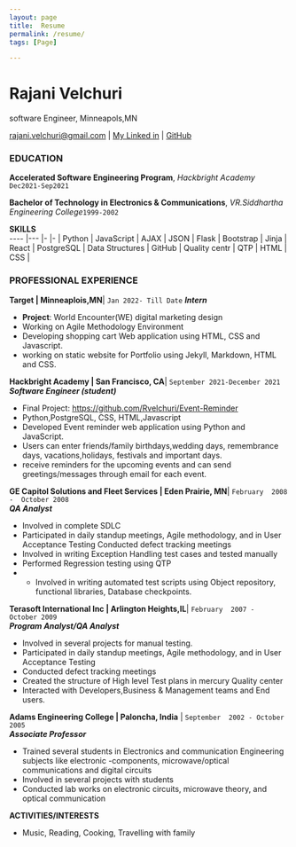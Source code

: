 ```yaml
---
layout: page
title:  Resume
permalink: /resume/
tags: [Page]

---
```


# Rajani Velchuri 
software Engineer, Minneapols,MN
<div id = "webaddress">
<a href= "rajani.velchuri@gmail.com">rajani.velchuri@gmail.com</a>
| <a href= "www.linkedin.com/in/rajani-velchuri-35971614">My Linked in</a>
| <a href ="https://github.com/Rvelchuri">GitHub</a>
</div>

### EDUCATION

                                        
**Accelerated Software Engineering Program**, *Hackbright Academy* `Dec2021-Sep2021` 


**Bachelor of Technology in Electronics & Communications**, *VR.Siddhartha Engineering College*`1999-2002`

**SKILLS**   
  ----      |---                |-             |-               |
Python      | JavaScript        | AJAX         | JSON           |
Flask       | Bootstrap         |  Jinja       | React          |
PostgreSQL  | Data Structures   |  GitHub      | Quality centr  |
QTP         |  HTML             |  CSS         |

### PROFESSIONAL EXPERIENCE
**Target | Minneaplois,MN**| `Jan 2022- Till Date`
__*Intern*__
- **Project**: World Encounter(WE) digital marketing design
- Working on Agile Methodology Environment 
- Developing shopping cart Web application using HTML, CSS and Javascript.
- working on static website for Portfolio using Jekyll, Markdown, HTML and CSS.

                                                 
**Hackbright Academy | San Francisco, CA**|                       `September 2021-December 2021`               	      
__*Software Engineer (student)*__
- Final Project: https://github.com/Rvelchuri/Event-Reminder
- Python,PostgreSQL, CSS, HTML,Javascript
- Developed  Event reminder web application using Python and JavaScript. 
- Users can enter  friends/family birthdays,wedding days, remembrance days, vacations,holidays, festivals and important days.
-  receive reminders for the upcoming events and  can send greetings/messages through email for each event.


**GE Capitol Solutions and Fleet Services | Eden Prairie, MN**|   `February  2008 -  October 2008 ` 	       
***QA Analyst***
- Involved in complete SDLC
- Participated in daily standup meetings, Agile methodology, and in User Acceptance Testing
Conducted defect tracking meetings
- Involved in writing Exception Handling test cases and tested manually
- Performed Regression testing using QTP
- - Involved in writing automated test scripts using Object repository, functional libraries, 
Database checkpoints.

**Terasoft International Inc | Arlington Heights,IL**|	    `February  2007 -  October 2009`                        
***Program Analyst/QA Analyst***
- Involved in several projects for manual testing.
- Participated in daily standup meetings, Agile methodology, and in User Acceptance Testing
- Conducted defect tracking meetings
- Created the structure of High level Test plans in mercury Quality center
- Interacted with Developers,Business & Management teams and End users.



**Adams Engineering College | Paloncha, India**	|      `September  2002 - October 2005`                            
**_Associate Professor_**
- Trained several students in Electronics and communication Engineering subjects like electronic -components, microwave/optical communications and digital circuits
- Involved in several projects with students
- Conducted lab works on electronic circuits, microwave theory, and optical communication

**ACTIVITIES/INTERESTS**
- Music, Reading, Cooking, Travelling with family

